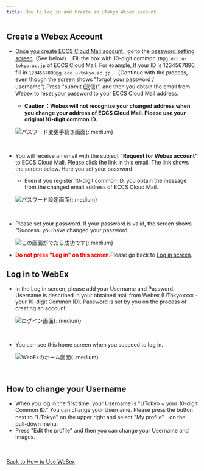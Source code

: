 ```yaml
---
title: How to Log in and Create an UTokyo Webex account
---
```


## Create a Webex Account	
* <a href="https://hwb.ecc.u-tokyo.ac.jp/wp/literacy/email/initialize/" target="_blank">Once you create ECCS Cloud Mail account </a>, go to the <a href="https://apj27.webex.com/mw3300/mywebex/forgotpwd.do?siteurl=apj27-jp" target="_blank">password setting screen</a>（See below）. Fill the box with 10-digit common `ID@g.ecc.u-tokyo.ac.jp` of ECCS Cloud Mail. For example, If your ID is 1234567890, fill in `1234567890@g.ecc.u-tokyo.ac.jp` . （Continue with the process, even though the screen shows "forgot your password / username").Press "submit (送信)", and then you obtain  the email from Webex to reset your password to your ECCS Cloud Mail address. 
	* **Caution：Webex will not recognize your changed address when you change your address of ECCS Cloud Mail. Please use your original 10-digit common ID.**

	![パスワード変更手続き画面](img/webex_pw_change.PNG){:.medium}

<br>

* You will receive an email with the subject **"Request for Webex account"** to ECCS Cloud Mail. Please click the link in this email. The link shows the screen below. Here you set your password.
	* Even if you register 10-digit common ID, you obtain the message from the changed email address of ECCS Cloud Mail.

	![パスワード設定画面](img/webex_pw_setting.PNG){:.medium}

<br>

* Please set your password. If your password is valid, the screen shows  "Success. you have changed your password.

	![この画面がでたら成功です](img/webex_pw_success.PNG){:.medium}

* <span style="color:red">**Do not press "Log in" on this screen**</span>.Please go back to <a href="https://apj27.webex.com/mw3300/mywebex/default.do?siteurl=apj27&viewFrom=modern&login_return_url=https%3A%2F%2Fapj27.webex.com%2Fwebappng%2Fsites%2Fapj27%2Fdashboard%3Fsiteurl%3Dapj27" target="_blank">Log in screen</a>.

## Log in to WebEx
* In the Log in screen, please add your Username and Password. Username is described in your obtained mail from Webex (UTokyoxxxx - your 10-digit Common ID). Password is set by you on the process of creating an account.

	![ログイン画面](img/webex_login.PNG){:.medium}

<br>

* You can see this home screen when you succeed to log in.

	![WebExのホーム画面](img/webex_home.png){:.medium}

<br>

## How to change your Username
* When you log in the first time, your Username is "UTokyo + your 10-digit Common ID." You can change your Username.  Please press the button next to "UTokyo" on the upper right and select "My profile"　on the pull-down menu.
* Press "Edit the profile" and then you can change your Username and images.




<br>
<br>
<a href="index" target="_blank">Back to How to Use WeBex</a>
